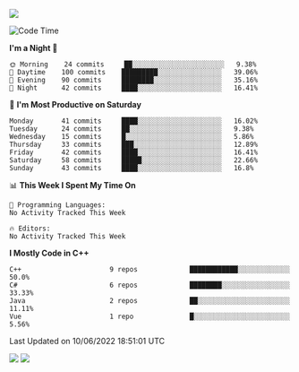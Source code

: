 ![](https://komarev.com/ghpvc/?username=lilpidgey&color=red)
<!--START_SECTION:waka-->
![Code Time](http://img.shields.io/badge/Code%20Time-0%20secs-blue)

**I'm a Night 🦉** 

```text
🌞 Morning    24 commits     ██░░░░░░░░░░░░░░░░░░░░░░░   9.38% 
🌆 Daytime    100 commits    █████████░░░░░░░░░░░░░░░░   39.06% 
🌃 Evening    90 commits     ████████░░░░░░░░░░░░░░░░░   35.16% 
🌙 Night      42 commits     ████░░░░░░░░░░░░░░░░░░░░░   16.41%

```
📅 **I'm Most Productive on Saturday** 

```text
Monday       41 commits     ████░░░░░░░░░░░░░░░░░░░░░   16.02% 
Tuesday      24 commits     ██░░░░░░░░░░░░░░░░░░░░░░░   9.38% 
Wednesday    15 commits     █░░░░░░░░░░░░░░░░░░░░░░░░   5.86% 
Thursday     33 commits     ███░░░░░░░░░░░░░░░░░░░░░░   12.89% 
Friday       42 commits     ████░░░░░░░░░░░░░░░░░░░░░   16.41% 
Saturday     58 commits     █████░░░░░░░░░░░░░░░░░░░░   22.66% 
Sunday       43 commits     ████░░░░░░░░░░░░░░░░░░░░░   16.8%

```


📊 **This Week I Spent My Time On** 

```text
💬 Programming Languages: 
No Activity Tracked This Week

🔥 Editors: 
No Activity Tracked This Week

```

**I Mostly Code in C++** 

```text
C++                      9 repos             ████████████░░░░░░░░░░░░░   50.0% 
C#                       6 repos             ████████░░░░░░░░░░░░░░░░░   33.33% 
Java                     2 repos             ██░░░░░░░░░░░░░░░░░░░░░░░   11.11% 
Vue                      1 repo              █░░░░░░░░░░░░░░░░░░░░░░░░   5.56%

```



 Last Updated on 10/06/2022 18:51:01 UTC
<!--END_SECTION:waka-->
![](https://hit.yhype.me/github/profile?user_id=42968544)
![](https://komarev.com/ghpvc/?lilpidgey)
